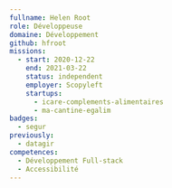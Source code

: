 ```yaml
---
fullname: Helen Root
role: Développeuse
domaine: Développement
github: hfroot
missions:
  - start: 2020-12-22
    end: 2021-03-22
    status: independent
    employer: Scopyleft
    startups:
      - icare-complements-alimentaires
      - ma-cantine-egalim
badges:
  - segur
previously:
  - datagir
competences:
  - Développement Full-stack
  - Accessibilité
---
```

